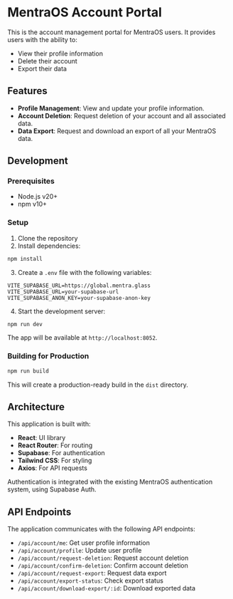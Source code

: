 # MentraOS Account Portal

This is the account management portal for MentraOS users. It provides users with the ability to:

- View their profile information
- Delete their account
- Export their data

## Features

- **Profile Management**: View and update your profile information.
- **Account Deletion**: Request deletion of your account and all associated data.
- **Data Export**: Request and download an export of all your MentraOS data.

## Development

### Prerequisites

- Node.js v20+
- npm v10+

### Setup

1. Clone the repository
2. Install dependencies:

```bash
npm install
```

3. Create a `.env` file with the following variables:

```
VITE_SUPABASE_URL=https://global.mentra.glass
VITE_SUPABASE_URL=your-supabase-url
VITE_SUPABASE_ANON_KEY=your-supabase-anon-key
```

4. Start the development server:

```bash
npm run dev
```

The app will be available at `http://localhost:8052`.

### Building for Production

```bash
npm run build
```

This will create a production-ready build in the `dist` directory.

## Architecture

This application is built with:

- **React**: UI library
- **React Router**: For routing
- **Supabase**: For authentication
- **Tailwind CSS**: For styling
- **Axios**: For API requests

Authentication is integrated with the existing MentraOS authentication system, using Supabase Auth.

## API Endpoints

The application communicates with the following API endpoints:

- `/api/account/me`: Get user profile information
- `/api/account/profile`: Update user profile
- `/api/account/request-deletion`: Request account deletion
- `/api/account/confirm-deletion`: Confirm account deletion
- `/api/account/request-export`: Request data export
- `/api/account/export-status`: Check export status
- `/api/account/download-export/:id`: Download exported data